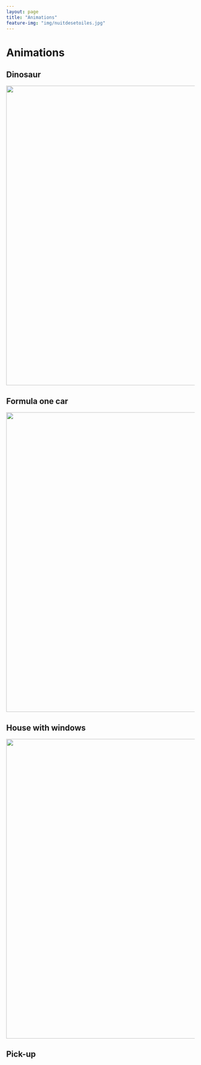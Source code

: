 ```yaml
---
layout: page
title: "Animations"
feature-img: "img/nuitdesetoiles.jpg"
---
```


# Animations 

## Dinosaur 

<p align="center">
  <img width="800" src= https://github.com/colossaldinosaur/colossaldinosaur.github.io/blob/main/gifs/dino_2.gif?">
</p>

 ## Formula one car

<p align="center">
  <img width="800" src= https://github.com/colossaldinosaur/colossaldinosaur.github.io/blob/main/gifs/2f1.gif?">
</p>

## House with windows

<p align="center">
  <img width="800" src= "https://github.com/colossaldinosaur/colossaldinosaur.github.io/blob/main/gifs/house.gif?">
</p>

## Pick-up
